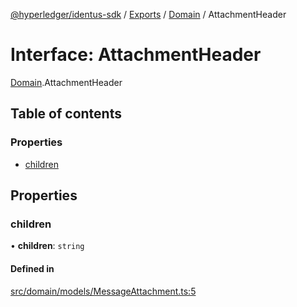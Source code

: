 [@hyperledger/identus-sdk](../README.md) / [Exports](../modules.md) / [Domain](../modules/Domain.md) / AttachmentHeader

# Interface: AttachmentHeader

[Domain](../modules/Domain.md).AttachmentHeader

## Table of contents

### Properties

- [children](Domain.AttachmentHeader.md#children)

## Properties

### children

• **children**: `string`

#### Defined in

[src/domain/models/MessageAttachment.ts:5](https://github.com/hyperledger-identus/sdk-ts/blob/d44afc3403bdd5cf86219cd263be20ea744f4706/src/domain/models/MessageAttachment.ts#L5)
